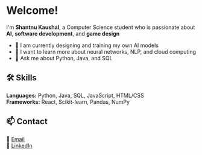 # Welcome!

I'm **Shantnu Kaushal**, a Computer Science student who is passionate about **AI**, **software development**, and **game design**

- 🔭 I am currently designing and training my own AI models
- 🌱 I want to learn more about neural networks, NLP, and cloud computing
- 💬 Ask me about Python, Java, and SQL

## 🛠️ Skills  
**Languages:** Python, Java, SQL, JavaScript, HTML/CSS  
**Frameworks:** React, Scikit-learn, Pandas, NumPy

## 📫 Contact  
📧 [Email](shntnkaushal@gmail.com)  
🔗 [LinkedIn](https://linkedin.com/in/shantnu-kaushal)

